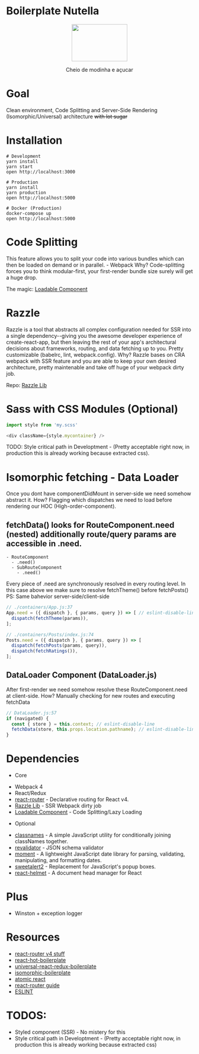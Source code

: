 Boilerplate Nutella
=====================

<p align="center">
  <img width="150" height="100" src="https://github.com/pedrobullo/boilerplate-nutella/blob/master/public/nutella.png">
</p>

<center>Cheio de modinha e açucar</center>

# Goal
Clean environment, Code Splitting and Server-Side Rendering (Isomorphic/Universal) architecture ~~with lot sugar~~

# Installation
```
# Development
yarn install
yarn start
open http://localhost:3000

# Production
yarn install
yarn production
open http://localhost:5000

# Docker (Production)
docker-compose up
open http://localhost:5000
```

# Code Splitting

This feature allows you to split your code into various bundles which can then be loaded on demand or in parallel. - Webpack
Why? Code-splitting forces you to think modular-first, your first-render bundle size surely will get a huge drop.

The magic: [Loadable Component](https://www.smooth-code.com/open-source/loadable-components/)

# Razzle
Razzle is a tool that abstracts all complex configuration needed for SSR into a single dependency--giving you the awesome developer experience of create-react-app, but then leaving the rest of your app's architectural decisions about frameworks, routing, and data fetching up to you.
Pretty customizable (babelrc, lint, webpack.config).
Why? Razzle bases on CRA webpack with SSR feature and you are able to keep your own desired architecture, pretty maintenable and take off huge of your webpack dirty job.

Repo: [Razzle Lib](https://github.com/jaredpalmer/razzle/tree/master/packages/razzle)

# Sass with CSS Modules (Optional)

```js
import style from 'my.scss'

<div className={style.mycontainer} />
```
TODO: Style critical path in Developtment - (Pretty acceptable right now, in production this is already working because extracted css).

# Isomorphic fetching - Data Loader
Once you dont have componentDidMount in server-side we need somehow abstract it.
How? Flagging which dispatches we need to load before rendering our HOC (High-order-component).

## fetchData() looks for RouteComponent.need (nested) additionally route/query params are accessible in .need.

```
- RouteComponent
  - .need()
  - SubRouteComponent
    - .need()
```

Every piece of .need are synchronously resolved in every routing level.
In this case above we make sure to resolve fetchTheme() before fetchPosts()
PS: Same bahevior server-side/client-side

```js
// ./containers/App.js:37
App.need = ({ dispatch }, { params, query }) => [ // eslint-disable-line
  dispatch(fetchTheme(params)),
];

// ./containers/Posts/index.js:74
Posts.need = ({ dispatch }, { params, query }) => [
  dispatch(fetchPosts(params, query)),
  dispatch(fetchRatings()),
];
```

## DataLoader Component (DataLoader.js)

After first-render we need somehow resolve these RouteComponent.need at client-side.
How? Manually checking for new routes and executing fetchData

```js
// DataLoader.js:57
if (navigated) {
  const { store } = this.context; // eslint-disable-line
  fetchData(store, this.props.location.pathname); // eslint-disable-line
}
```

# Dependencies
- Core
* Webpack 4
* React/Redux
* [react-router](https://github.com/ReactTraining/react-router) - Declarative routing for React v4.
* [Razzle Lib](https://github.com/jaredpalmer/razzle/tree/master/packages/razzle) - SSR Webpack dirty job
* [Loadable Component](https://www.smooth-code.com/open-source/loadable-components/) - Code Splitting/Lazy Loading

- Optional
* [classnames](https://github.com/JedWatson/classnames) - A simple JavaScript utility for conditionally joining classNames together.
* [revalidator](https://github.com/flatiron/revalidator) - JSON schema validator
* [moment](https://github.com/moment/moment) - A lightweight JavaScript date library for parsing, validating, manipulating, and formatting dates.
* [sweetalert2](https://github.com/limonte/sweetalert2) - Replacement for JavaScript's popup boxes.
* [react-helmet](https://github.com/nfl/react-helmet) - A document head manager for React

# Plus
* Winston + exception logger

# Resources
* [react-router v4 stuff](https://reacttraining.com/react-router)
* [react-hot-boilerplate](https://github.com/gaearon/react-hot-boilerplate)
* [universal-react-redux-boilerplate](https://github.com/CrocoDillon/universal-react-redux-boilerplate)
* [isomorphic-boilerplate](https://github.com/mtmr0x/isomorphic-boilerplate)
* [atomic react](https://github.com/diegohaz/arc)
* [react-router guide](https://reacttraining.com/react-router/web/example/route-config)
* [ESLINT](https://github.com/eslint/eslint)

# TODOS:
* Styled component (SSR) - No mistery for this
* Style critical path in Developtment - (Pretty acceptable right now, in production this is already working because extracted css) 
